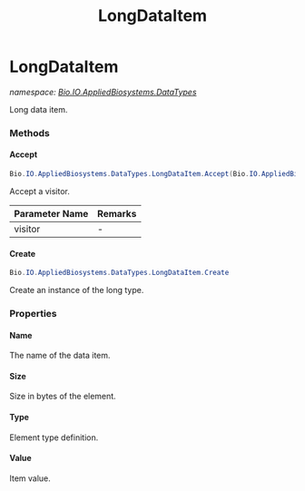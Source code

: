﻿---
title: LongDataItem
---

# LongDataItem
_namespace: [Bio.IO.AppliedBiosystems.DataTypes](N-Bio.IO.AppliedBiosystems.DataTypes.html)_

Long data item.

### Methods

#### Accept
```csharp
Bio.IO.AppliedBiosystems.DataTypes.LongDataItem.Accept(Bio.IO.AppliedBiosystems.DataParsers.IAb1DataVisitor)
```
Accept a visitor.

|Parameter Name|Remarks|
|--------------|-------|
|visitor|-|


#### Create
```csharp
Bio.IO.AppliedBiosystems.DataTypes.LongDataItem.Create
```
Create an instance of the long type.



### Properties

#### Name
The name of the data item.
#### Size
Size in bytes of the element.
#### Type
Element type definition.
#### Value
Item value.

